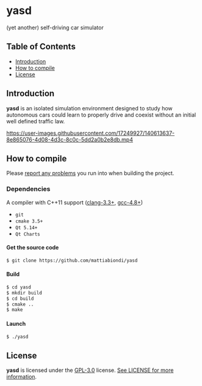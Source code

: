 # yasd

(yet another) self-driving car simulator

## Table of Contents

* [Introduction](#introduction)
* [How to compile](#how-to-compile)
* [License](#license)

## Introduction

**yasd** is an isolated simulation environment designed to study how autonomous cars could learn to properly drive and coexist without an initial well defined traffic law.

https://user-images.githubusercontent.com/17249927/140613637-8e865076-4d08-4d3c-8c0c-5dd2a0b2e8db.mp4

## How to compile

Please [report any problems](https://github.com/mattiabiondi/yasd/issues/new) you run into when building the project.

### Dependencies

A compiler with C++11 support ([clang-3.3+](https://llvm.org/releases/download.html), [gcc-4.8+](https://gcc.gnu.org/releases.html))
- `git`
- `cmake 3.5+`
- `Qt 5.14+`
- `Qt Charts`

#### Get the source code

```sh
$ git clone https://github.com/mattiabiondi/yasd
```

#### Build

```sh
$ cd yasd
$ mkdir build
$ cd build
$ cmake ..
$ make
```

#### Launch

```sh
$ ./yasd
```

## License

**yasd** is licensed under the [GPL-3.0](https://www.gnu.org/licenses/gpl-3.0.en.html) license. [See LICENSE for more information](https://github.com/mattiabiondi/yasd/blob/main/LICENSE).
